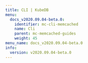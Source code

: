 ```yaml
---
title: CLI | KubeDB
menu:
  docs_v2020.09.04-beta.0:
    identifier: mc-cli-memcached
    name: Cli
    parent: mc-memcached-guides
    weight: 45
menu_name: docs_v2020.09.04-beta.0
info:
  version: v2020.09.04-beta.0
---
```


